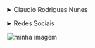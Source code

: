<details><summary>Claudio Rodrigues Nunes</summary>

Sou formado em **Técnico Industrial em Informática Industrial** (1998) e estou cursando (2021) **Ciência da Computação pela Universidade Federal Fluminense**.
Neste perfil a maioria de minha produção no campo de desenvolvimento na minha trajetória de estudos e pesquisa.</details>

<details><summary>Redes Sociais</summary>

- [Youtube](https://www.youtube.com/c/ClaudioNunesPetroleiro/)
- [Twitter](https://twitter.com/_claudionunes_)
- [Instagram](https://www.instagram.com/_claudionunes_)
- [Linkdin](https://www.linkedin.com/in/claudio-rodrigues-nunes-06166935/)
</details>

![minha imagem](https://i.ibb.co/QX3WPjb/urf.gif)
